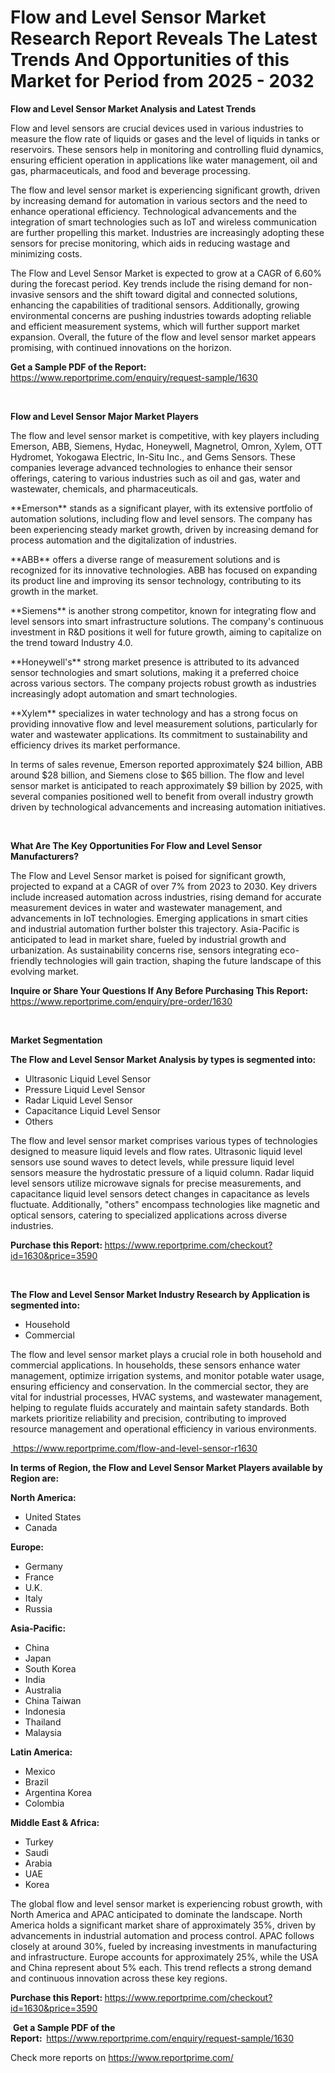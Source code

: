 <p><h1>Flow and Level Sensor Market Research Report Reveals The Latest Trends And Opportunities of this Market for Period from 2025 - 2032</h1></p><p><strong>Flow and Level Sensor Market Analysis and Latest Trends</strong></p>
<p><p>Flow and level sensors are crucial devices used in various industries to measure the flow rate of liquids or gases and the level of liquids in tanks or reservoirs. These sensors help in monitoring and controlling fluid dynamics, ensuring efficient operation in applications like water management, oil and gas, pharmaceuticals, and food and beverage processing.</p><p>The flow and level sensor market is experiencing significant growth, driven by increasing demand for automation in various sectors and the need to enhance operational efficiency. Technological advancements and the integration of smart technologies such as IoT and wireless communication are further propelling this market. Industries are increasingly adopting these sensors for precise monitoring, which aids in reducing wastage and minimizing costs.</p><p>The Flow and Level Sensor Market is expected to grow at a CAGR of 6.60% during the forecast period. Key trends include the rising demand for non-invasive sensors and the shift toward digital and connected solutions, enhancing the capabilities of traditional sensors. Additionally, growing environmental concerns are pushing industries towards adopting reliable and efficient measurement systems, which will further support market expansion. Overall, the future of the flow and level sensor market appears promising, with continued innovations on the horizon.</p></p>
<p><strong>Get a Sample PDF of the Report:&nbsp;</strong> <a href="https://www.reportprime.com/enquiry/request-sample/1630?utm_campaign=2243&utm_medium=2&utm_source=Github&utm_content=ia&utm_term=18032025&utm_id=flow-and-level-sensor">https://www.reportprime.com/enquiry/request-sample/1630</a></p>
<p>&nbsp;</p>
<p><strong>Flow and Level Sensor Major Market Players</strong></p>
<p><p>The flow and level sensor market is competitive, with key players including Emerson, ABB, Siemens, Hydac, Honeywell, Magnetrol, Omron, Xylem, OTT Hydromet, Yokogawa Electric, In-Situ Inc., and Gems Sensors. These companies leverage advanced technologies to enhance their sensor offerings, catering to various industries such as oil and gas, water and wastewater, chemicals, and pharmaceuticals.</p><p>**Emerson** stands as a significant player, with its extensive portfolio of automation solutions, including flow and level sensors. The company has been experiencing steady market growth, driven by increasing demand for process automation and the digitalization of industries.</p><p>**ABB** offers a diverse range of measurement solutions and is recognized for its innovative technologies. ABB has focused on expanding its product line and improving its sensor technology, contributing to its growth in the market.</p><p>**Siemens** is another strong competitor, known for integrating flow and level sensors into smart infrastructure solutions. The company's continuous investment in R&D positions it well for future growth, aiming to capitalize on the trend toward Industry 4.0.</p><p>**Honeywell's** strong market presence is attributed to its advanced sensor technologies and smart solutions, making it a preferred choice across various sectors. The company projects robust growth as industries increasingly adopt automation and smart technologies.</p><p>**Xylem** specializes in water technology and has a strong focus on providing innovative flow and level measurement solutions, particularly for water and wastewater applications. Its commitment to sustainability and efficiency drives its market performance.</p><p>In terms of sales revenue, Emerson reported approximately $24 billion, ABB around $28 billion, and Siemens close to $65 billion. The flow and level sensor market is anticipated to reach approximately $9 billion by 2025, with several companies positioned well to benefit from overall industry growth driven by technological advancements and increasing automation initiatives.</p></p>
<p>&nbsp;</p>
<p><strong>What Are The Key Opportunities For Flow and Level Sensor Manufacturers?</strong></p>
<p><p>The Flow and Level Sensor market is poised for significant growth, projected to expand at a CAGR of over 7% from 2023 to 2030. Key drivers include increased automation across industries, rising demand for accurate measurement devices in water and wastewater management, and advancements in IoT technologies. Emerging applications in smart cities and industrial automation further bolster this trajectory. Asia-Pacific is anticipated to lead in market share, fueled by industrial growth and urbanization. As sustainability concerns rise, sensors integrating eco-friendly technologies will gain traction, shaping the future landscape of this evolving market.</p></p>
<p><strong>Inquire or Share Your Questions If Any Before Purchasing This Report:</strong> <a href="https://www.reportprime.com/enquiry/pre-order/1630?utm_campaign=2243&utm_medium=2&utm_source=Github&utm_content=ia&utm_term=18032025&utm_id=flow-and-level-sensor">https://www.reportprime.com/enquiry/pre-order/1630</a></p>
<p>&nbsp;</p>
<p><strong>Market Segmentation</strong></p>
<p><strong>The Flow and Level Sensor Market Analysis by types is segmented into:</strong></p>
<p><ul><li>Ultrasonic Liquid Level Sensor</li><li>Pressure Liquid Level Sensor</li><li>Radar Liquid Level Sensor</li><li>Capacitance Liquid Level Sensor</li><li>Others</li></ul></p>
<p><p>The flow and level sensor market comprises various types of technologies designed to measure liquid levels and flow rates. Ultrasonic liquid level sensors use sound waves to detect levels, while pressure liquid level sensors measure the hydrostatic pressure of a liquid column. Radar liquid level sensors utilize microwave signals for precise measurements, and capacitance liquid level sensors detect changes in capacitance as levels fluctuate. Additionally, "others" encompass technologies like magnetic and optical sensors, catering to specialized applications across diverse industries.</p></p>
<p><strong>Purchase this Report:&nbsp;</strong><a href="https://www.reportprime.com/checkout?id=1630&price=3590&utm_campaign=2243&utm_medium=2&utm_source=Github&utm_content=ia&utm_term=18032025&utm_id=flow-and-level-sensor">https://www.reportprime.com/checkout?id=1630&price=3590</a></p>
<p>&nbsp;</p>
<p><strong>The Flow and Level Sensor Market Industry Research by Application is segmented into:</strong></p>
<p><ul><li>Household</li><li>Commercial</li></ul></p>
<p><p>The flow and level sensor market plays a crucial role in both household and commercial applications. In households, these sensors enhance water management, optimize irrigation systems, and monitor potable water usage, ensuring efficiency and conservation. In the commercial sector, they are vital for industrial processes, HVAC systems, and wastewater management, helping to regulate fluids accurately and maintain safety standards. Both markets prioritize reliability and precision, contributing to improved resource management and operational efficiency in various environments.</p></p>
<p><a href="https://www.reportprime.com/flow-and-level-sensor-r1630?utm_campaign=2243&utm_medium=2&utm_source=Github&utm_content=ia&utm_term=18032025&utm_id=flow-and-level-sensor">&nbsp;https://www.reportprime.com/flow-and-level-sensor-r1630</a></p>
<p><strong>In terms of Region, the Flow and Level Sensor Market Players available by Region are:</strong></p>
<p>
    <p> <strong> North America: </strong>
        <ul>
            <li>United States</li>
            <li>Canada</li>
        </ul>
        </p> 
    <p> <strong> Europe: </strong>
        <ul>
            <li>Germany</li>
            <li>France</li>
            <li>U.K.</li>
            <li>Italy</li>
            <li>Russia</li>
        </ul>
        </p> 
    <p> <strong> Asia-Pacific: </strong>
        <ul>
            <li>China</li>
            <li>Japan</li>
            <li>South Korea</li>
            <li>India</li>
            <li>Australia</li>
            <li>China Taiwan</li>
            <li>Indonesia</li>
            <li>Thailand</li>
            <li>Malaysia</li>
        </ul>
        </p> 
    <p> <strong> Latin America: </strong>
        <ul>
            <li>Mexico</li>
            <li>Brazil</li>
            <li>Argentina Korea</li>
            <li>Colombia</li>
        </ul>
        </p> 
    <p> <strong> Middle East & Africa: </strong>
        <ul>
            <li>Turkey</li>
            <li>Saudi</li>
            <li>Arabia</li>
            <li>UAE</li>
            <li>Korea</li>
        </ul>
    </p>
    </p>
<p><p>The global flow and level sensor market is experiencing robust growth, with North America and APAC anticipated to dominate the landscape. North America holds a significant market share of approximately 35%, driven by advancements in industrial automation and process control. APAC follows closely at around 30%, fueled by increasing investments in manufacturing and infrastructure. Europe accounts for approximately 25%, while the USA and China represent about 5% each. This trend reflects a strong demand and continuous innovation across these key regions.</p></p>
<p><strong>Purchase this Report: </strong><a href="https://www.reportprime.com/checkout?id=1630&price=3590&utm_campaign=2243&utm_medium=2&utm_source=Github&utm_content=ia&utm_term=18032025&utm_id=flow-and-level-sensor">https://www.reportprime.com/checkout?id=1630&price=3590</a></p>
<p>&nbsp;<strong>Get a Sample PDF of the Report:&nbsp;&nbsp;</strong><a href="https://www.reportprime.com/enquiry/request-sample/1630?utm_campaign=2243&utm_medium=2&utm_source=Github&utm_content=ia&utm_term=18032025&utm_id=flow-and-level-sensor">https://www.reportprime.com/enquiry/request-sample/1630</a></p>
<p><strong></strong></p>
<p>Check more reports on <a href="https://www.reportprime.com/?utm_campaign=2243&utm_medium=2&utm_source=Github&utm_content=ia&utm_term=18032025&utm_id=flow-and-level-sensor">https://www.reportprime.com/</a></p>